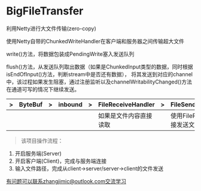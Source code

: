 # BigFileTransfer
利用Netty进行大文件传输(zero-copy)

使用Netty自带的ChunkedWriteHandler在客户端和服务器之间传输超大文件

write()方法，将数据包装成PendingWrite塞入发送队列

flush()方法，从发送队列取出数据（如果是ChunkedInput类型的数据，同时根据isEndOfInput()方法，判断stream中是否还有数据），
将其发送到对应的channel中，该过程如果发生阻塞，通过注册监听以及channelWritabilityChanged()方法在通道可写的情况下继续发送。

|>|ByteBuf|>|inbound|>|FileReceiveHandler|>|FileSendHandler|>|FilePacketHandler|
|----|----|----|----|----|----|----|----|----|----|
| | | | | |如果是文件内容直接读取| |使用FileRegion直接发送文件内容| |获取接收文件的属性|

>该项目操作流程：
1. 开启服务端(Server)
2. 开启客户端(Client)，完成与服务端连接
3. 输入文件路径，完成从client->server/server->client的文件发送

有问题可以联系zhangjimic@outlook.com交流学习
